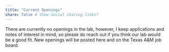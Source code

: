 ```yaml
---
title: "Current Openings"
share: false # Show social sharing links?
---
```

There are currently no openings in the lab, however, I keep applications and notes of interest in mind, so please do reach out if you think our lab would be a good fit. New openings will be posted here and on the Texas A&M job board.






